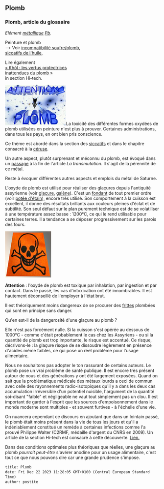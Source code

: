 ## Plomb
### Plomb, article du glossaire
 _Elément [métallique](metal.html) [Pb](annexe1.html#pb)._

Peinture et plomb  
\--> Voir [incompatibilité soufre/plomb](pigments.html#compatibilitesetincompatibilites),  
[siccatifs de l'huile](siccatifs.html),  


Lire également  
[« Khôl : les vertus protectrices  
inattendues du plomb »](hitechvertusplomb.html)  
in section Hi-tech. 

[![](images/attentionplomb.jpg)](pigments.html#compatibilitesetincompatibilites)La toxicité des différentes formes oxydées de plomb utilisées en peinture n'est plus à prouver. Certaines administrations, dans tous les pays, en ont bien pris conscience.

Ce thème est abordé dans la section des [siccatifs](siccatifs.html#lalitharge) et dans le chapitre consacré à la [céruse](ceruse.html).

Un autre aspect, plutôt surprenant et méconnu du plomb, est évoqué dans un [passage](transmutation.html#plomb2) à la fin de l'article _La transmutation_. Il s'agit de la pérennité de ce métal.

Reste à évoquer différentes autres aspects et emplois du métal de Saturne.

L'oxyde de plomb est utilisé pour réaliser des glaçures depuis l'antiquité assyrienne (voir [glaçure](glacure.html), [galène](galene.html)). C'est un [fondant](fondant.html) de tout premier ordre (voir [potée d'étain](plomb.html#poteedetain)), encore très utilisé. Son comportement à la cuisson est excellent, il donne des résultats brillants aux couleurs pleines d'éclat et de subtilité. Son seul défaut sur le plan purement technique est de se volatiliser à une température assez basse : 1200°C, ce qui le rend utilisable pour certaines terres. Il a tendance a se déposer progressivement sur les parois des fours.

![](images/toxiqueversionweb.jpg)

**Attention** : l'oxyde de plomb est toxique par inhalation, par ingestion et par contact. Dans le passé, les cas d'intoxication ont été innombrables. Il est hautement déconseillé de l'employer à l'état brut.

Il est théoriquement moins dangereux de se procurer des [frittes](fritte.html) plombées qui sont en principe sans danger.

Qu'en est-il de la dangerosité d'une glaçure au plomb ?

Elle n'est pas forcément nulle. Si la cuisson s'est opérée au dessous de 1000°C - comme c'était probablement le cas chez les Assyriens - ou si la quantité de plomb est trop importante, le risque est accentué. Ce risque, décrivons-le : la glaçure risque de se dissoudre légèrement en présence d'acides même faibles, ce qui pose un réel problème pour l'usage alimentaire.

Nous ne souhaitons pas adopter le ton rassurant de certains auteurs. Le plomb pose un vrai problème de santé publique. Il est encore très présent autour de nous et des générations y ont été largement exposées. Quand on sait que la problématique médicale des métaux lourds a ceci de commun avec celle des rayonnements radio-isotopiques qu'il y a dans les deux cas accumulation irréversible d'un potentiel nuisible, l'argument de la quantité soi-disant "faible" et négligeable ne vaut tout simplement pas un clou. Il est important de garder à l'esprit que les sources d'empoisonnement dans le monde moderne sont multiples - et souvent furtives - à l'échelle d'une vie.

On nuancera cependant ce discours en ajoutant que dans un lointain passé, le plomb était moins présent dans la vie de tous les jours et qu'il a indéniablement constitué un remède à certaines infections comme l'a prouvé Philippe Walter (C2RMF, médaille d'argent du CNRS en 2009). Un article de la section Hi-tech est consacré à cette découverte. [Lien.](hitechvertusplomb.html)

Dans des conditions optimales plus théoriques que réelles, une glaçure au plomb _pourrait peut-être_ s'avérer anodine pour un usage alimentaire, c'est tout ce que nous pouvons dire car une grande prudence s'impose.


```
title: Plomb
date: Fri Dec 22 2023 11:28:05 GMT+0100 (Central European Standard Time)
author: postite
```
